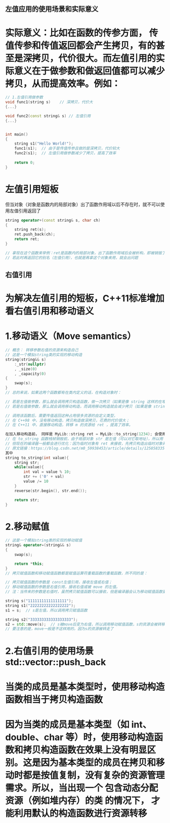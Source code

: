 ## 左值应用的使用场景和实际意义

# 实际意义：比如在函数的传参方面， 传值传参和传值返回都会产生拷贝，有的甚至是深拷贝，代价很大。而左值引用的实际意义在于做参数和做返回值都可以减少拷贝，从而提高效率。例如：

``` cpp
// 1.左值引用做参数
void func1(string s)    // 深拷贝，代价大
{...}

void func2(const string& s) // 左值引用
{...}


int main()
{
	string s1("Hello World!");
	func1(s1);  // 由于是传值传参且做的是深拷贝，代价较大
	func2(s1);  // 左值引用做参数减少了拷贝，提高了效率
	
	return 0;
}

```

# 左值引用短板
但当对象（对象是函数内的局部对象）出了函数作用域以后不存在时，就不可以使用左值引用返回了
``` cpp
string operator+(const string& s, char ch)
{
	string ret(s);
	ret.push_back(ch);
	return ret;
}

// 拿现在这个函数来举例：ret是函数内的局部对象，出了函数作用域后会被析构，即被销毁了
// 若此时再返回它的别名（左值引用），也就是再拿这个对象来用，就会出问题
```

## 右值引用
# 为解决左值引用的短板，C++11标准增加看右值引用和移动语义

# 1.移动语义（Move semantics）
``` cpp
// 概念： 转移参数右值的资源来构造自己
// 这是一个模拟string类的实现的移动构造
string(string&& s)
	:_str(nullptr)
	, _size(0)
	, _capacity(0)
{
	swap(s);
}
// 总的来说，如果这两个函数都有在类内定义的话，在构造对象时：

// 若是左值做参数，那么就会调用拷贝构造函数，做一次拷贝（如果是像 string 这样的在堆空间上存在资源的类，那么每调用一次拷贝构造就会做一次深拷贝）。
// 若是右值做参数，那么就会调用移动构造，而调用移动构造就会减少拷贝（如果是像 string 这样的在堆空间上存在资源的类，那么每调用一次移动构造就会少做一次深拷贝）。

// 调用该函数后，需要传值返回这种占用很多资源的自定义类型，
// 在 C++98 中，没有移动构造，拷贝构造做深拷贝，花费的代价很大；
// 在 C++11 中，直接移动构造，转移 m 的资源给 ret ，提高了效率。

在加入移动构造前， 同样是 MyLib::string ret = MyLib::to_string(1234); 会使用拷贝构造，作为深拷贝，花费的代价很大
// 在 to_string 函数栈帧销毁前，由于局部对象 str 是左值（可以对它取地址），所以用 str 拷贝构造出临时对象返回到函数调用处，to_string 函数栈帧销毁后，由于临时对象是右值，所以用临时对象移动构造出 ret 。
// 但现在的编译器一般都会进行优化：因为临时对象有 ret 来接收，先拷贝构造出临时对象再用它移动构造出 ret ，临时对象好像没必要产生一样，不如省略掉。既然 str 是 to_string 函数栈帧的局部对象，最后还是要销毁，不如将 str 视为右值，直接转移 str 的资源用来构造 ret ，也就是直接用 str 移动构造出 ret 。
// 原文链接：https://blog.csdn.net/m0_59938453/article/details/125858335
其中
string to_string(int value){
    string str;
    while(value){
        int val = value % 10;
        str += ('0' + val)
        value /= 10
    }
    reverse(str.begin(), str.end());

    return str;
}
```
# 2.移动赋值
```cpp
// 这是一个模拟string类的实现的移动赋值
string& operator=(string&& s)
{
	swap(s);

	return *this;
}
// 拷贝赋值函数和移动赋值函数都是赋值运算符重载函数的重载函数，所不同的是：

// 拷贝赋值函数的参数是 const左值引用，接收左值或右值；
// 移动赋值函数的参数是右值引用，接收右值或被 move 的左值。
// 注：当传来的参数是右值时，虽然拷贝赋值函数可以接收，但是编译器会认为移动赋值函数更加匹配，就会调用移动赋值函数。

string s("11111111111111111");
string s1("22222222222222222");
s1 = s;  // s是左值，所以调用拷贝赋值函数

string s2("333333333333333333");
s2 = std::move(s);  // s被move后变为右值，所以调用移动赋值函数，s的资源会被转移用来赋给s2
// 要注意的是，move一般是不这样用的，因为s的资源被转走了

```
# 2.右值引用的使用场景  std::vector::push_back


# 当类的成员是基本类型时，使用移动构造函数相当于拷贝构造函数
# 因为当类的成员是基本类型（如 int、double、char 等）时，使用移动构造函数和拷贝构造函数在效果上没有明显区别。这是因为基本类型的成员在拷贝和移动时都是按值复制，没有复杂的资源管理需求。所以，当出现一个 包含动态分配资源（例如堆内存）的类 的情况下， 才能利用默认的构造函数进行资源转移
